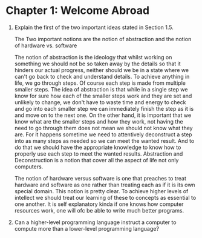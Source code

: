 # Chapter 1: Welcome Abroad

1. Explain the first of the two important ideas stated in Section 1.5.

    The Two important notions are the notion of abstraction and the notion of hardware vs. software

    The notion of abstraction is the ideology that whilst working on something we should not be so taken away by the details so that it hinders our actual progress, neither should we be in a state where we can't go back to check and understand details. To achieve anything in life, we go through steps. Of course each step is made from multiple smaller steps. The idea of abstraction is that while in a single step we know for sure how each of the smaller steps work and they are set and unlikely to change, we don't have to waste time and energy to check and go into each smaller step we can immediately finish the step as it is and move on to the next one. On the other hand, it is important that we know what are the smaller steps and how they work, not having the need to go through them does not mean we should not know what they are. For it happens sometime we need to attentively deconstruct a step into as many steps as needed so we can meet the wanted result. And to do that we should have the appropriate knowledge to know how to properly use each step to meet the wanted results. Abstraction and Deconstruction  is a notion that cover all the aspect of life not only computers.

    The notion of hardware versus software is one that preaches to treat hardware and software as one rather than treating each as if it is its own special domain. This notion is pretty clear. To achieve higher levels of intellect we should treat our learning of these to concepts as essential to one another. It is self explanatory kinda if one knows how computer resources work, one will ofc be able to write much better programs.

2. Can a higher-level programming language instruct a computer to compute more than a lower-level programming language?